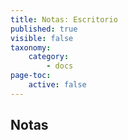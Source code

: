 ```yaml
---
title: Notas: Escritorio
published: true
visible: false
taxonomy:
    category:
        - docs
page-toc:
    active: false
---
```


## Notas
